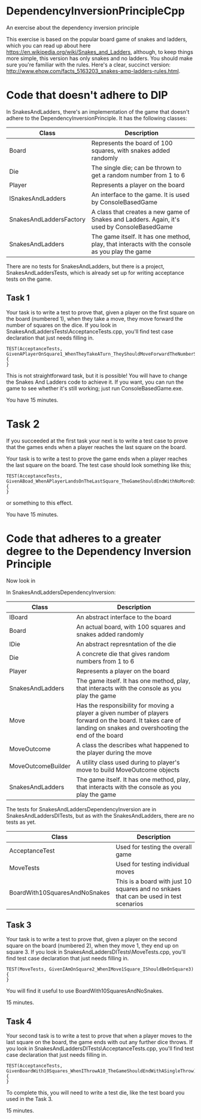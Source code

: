 # DependencyInversionPrincipleCpp
An exercise about the dependency inversion principle

This exercise is based on the popular board game of snakes and ladders, which you can read up about here <https://en.wikipedia.org/wiki/Snakes_and_Ladders>, although, to keep things more simple, this version has only 
snakes and no ladders. You should make sure you're familiar with the rules. Here's a clear, succinct version: <http://www.ehow.com/facts_5163203_snakes-amp-ladders-rules.html>.

# Code that doesn't adhere to DIP

In SnakesAndLadders, there's an implementation of the game that doesn't adhere to the DependencyInversionPrinciple. It has the following classes:

| Class | Description |
|-------|-------------|
| Board | Represents the board of 100 squares, with snakes added randomly |
| Die | The single die; can be thrown to get a random number from 1 to 6 |
| Player | Represents a player on the board |
| ISnakesAndLadders | An interface to the game. It is used by ConsoleBasedGame |
| SnakesAndLaddersFactory | A class that creates a new game of Snakes and Ladders. Again, it's used by ConsoleBasedGame |
| SnakesAndLadders | The game itself. It has one method, play, that interacts with the console as you play the game |

There are no tests for SnakesAndLadders, but there is a project,  SnakesAndLaddersTests, which is already set up for writing acceptance tests on the game. 

## Task 1
Your task is to write a test to prove that, given a player on the first square on the board (numbered 1), when they take a move, they move forward the number of squares on the dice. 
If you look in  SnakesAndLaddersTests\AcceptanceTests.cpp, you'll find test case declaration that just needs filling in.

```
TEST(AcceptanceTests, GivenAPlayerOnSquare1_WhenTheyTakeATurn_TheyShouldMoveForwardTheNumberShownOnTheDie)
{
}
```

This is not straightforward task, but it is possible! You will have to change the Snakes And Ladders code to achieve it. If you want, you can  run the game to see whether it's still working; just run ConsoleBasedGame.exe.

You have 15 minutes.

# Task 2
If you succeeded at the first task your next is to write a test case to prove that the games ends when a player reaches the last square on the board.

Your task is to write a test to prove the game ends when a player reaches the last square on the board. The test case should look something like this;

```
TEST(AcceptanceTests, GivenABoad_WhenAPlayerLandsOnTheLastSquare_TheGameShouldEndWithNoMoreDiceThrows)
{
}
```
 
 or something to this effect. 
 
You have 15 minutes.

# Code that adheres to a greater degree to the Dependency Inversion Principle

Now look in 

In SnakesAndLaddersDependencyInversion:

| Class | Description |
|-------|-------------|
| IBoard | An abstract interface to the board |
| Board | An actual board, with 100 squares and snakes added randomly |
| IDie | An abstract represntation of the die |
| Die | A concrete die that gives random numbers from 1 to 6 |
| Player | Represents a player on the board |
| SnakesAndLadders | The game itself. It has one method, play, that interacts with the console as you play the game |
| Move | Has the responsibility for moving a player a given number of players forward on the board. It takes care of landing on snakes and overshooting the end of the board |
| MoveOutcome | A class the describes what happened to the player during the move |
| MoveOutcomeBuilder | A utility class used during to player's move to build MoveOutcome objects |
| SnakesAndLadders | The game itself. It has one method, play, that interacts with the console as you play the game |

The tests for SnakesAndLaddersDependencyInversion are in SnakesAndLaddersDITests, but as with the SnakesAndLadders, there are no tests as yet.

| Class | Description |
|-------|-------------|
| AcceptanceTest | Used for testing the overall game |
| MoveTests | Used for testing individual moves |
| BoardWith10SquaresAndNoSnakes | This is a board with just 10 squares and no snkaes that can be used in test scenarios |

## Task 3

Your task is to write a test to prove that, given a player on the second square on the board (numbered 2), when they  move 1, they end up on square 3. 
If you look in  SnakesAndLaddersDITests\MoveTests.cpp, you'll find test case declaration that just needs filling in.

```
TEST(MoveTests, GivenIAmOnSquare2_WhenIMove1Square_IShouldBeOnSquare3)
{
}
```

You will find it useful to use BoardWith10SquaresAndNoSnakes.

15 minutes.

## Task 4

Your second task is to write a test to  prove that when a player moves to the last square on the board, the game ends with out any further dice throws. 
If you look in  SnakesAndLaddersDITests\AcceptanceTests.cpp, you'll find test case declaration that just needs filling in.

```
TEST(AcceptanceTests, GivenBoardWith10Squares_WhenIThrowA10_TheGameShouldEndWithASingleThrow)
{
}
```

To complete this, you will need to write a test die, like the test board you used in the Task 3.

15 minutes.

